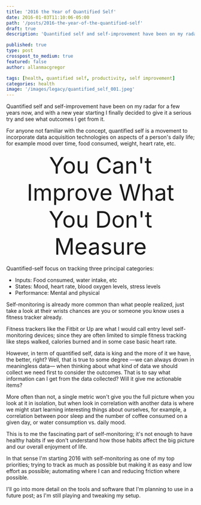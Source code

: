 ```yaml
---
title: '2016 the Year of Quantified Self'
date: 2016-01-03T11:10:06-05:00
path: '/posts/2016-the-year-of-the-quantified-self'
draft: true
description: 'Quantified self and self-improvement have been on my radar for a few years now, and with a new year starting I finally decided to give it a serious try and see what outcomes I get from it.'

published: true
type: post
crosspost_to_medium: true
featured: false
author: allanmacgregor

tags: [health, quantified self, productivity, self improvement]
categories: health
image: '/images/legacy/quantified_self_001.jpeg'
---
```


Quantified self and self-improvement have been on my radar for a few years now, and with a new year starting I finally decided to give it a serious try and see what outcomes I get from it.

For anyone not familiar with the concept, quantified self is a movement to incorporate data acquisition technologies on aspects of a person's daily life; for example mood over time, food consumed, weight, heart rate, etc.

<div style="font-size:60px; text-align:center">You Can't Improve What You Don't Measure</div>

Quantified-self focus on tracking three principal categories:

- Inputs: Food consumed, water intake, etc
- States: Mood, heart rate, blood oxygen levels, stress levels
- Performance: Mental and physical

Self-monitoring is already more common than what people realized, just take a look at their wrists chances are you or someone you know uses a fitness tracker already.

Fitness trackers like the Fitbit or Up are what I would call entry level self-monitoring devices; since they are often limited to simple fitness tracking like steps walked, calories burned and in some case basic heart rate.

However, in term of quantified self, data is king and the more of it we have, the better, right? Well, that is true to some degree —we can always drown in meaningless data— when thinking about what kind of data we should collect we need first to consider the outcomes. That is to say what information can I get from the data collected? Will it give me actionable items?

More often than not, a single metric won't give you the full picture when you look at it in isolation, but when look in correlation with another data is where we might start learning interesting things about ourselves, for example, a correlation between poor sleep and the number of coffee consumed on a given day, or water consumption vs. daily mood.

This is to me the fascinating part of self-monitoring; it's not enough to have healthy habits if we don't understand how those habits affect the big picture and our overall enjoyment of life.

In that sense I'm starting 2016 with self-monitoring as one of my top priorities; trying to track as much as possible but making it as easy and low effort as possible; automating where I can and reducing friction where possible.

I'll go into more detail on the tools and software that I'm planning to use in a future post; as I'm still playing and tweaking my setup.

